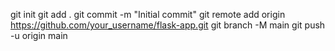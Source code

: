 git init
git add .
git commit -m "Initial commit"
git remote add origin https://github.com/your_username/flask-app.git
git branch -M main
git push -u origin main
